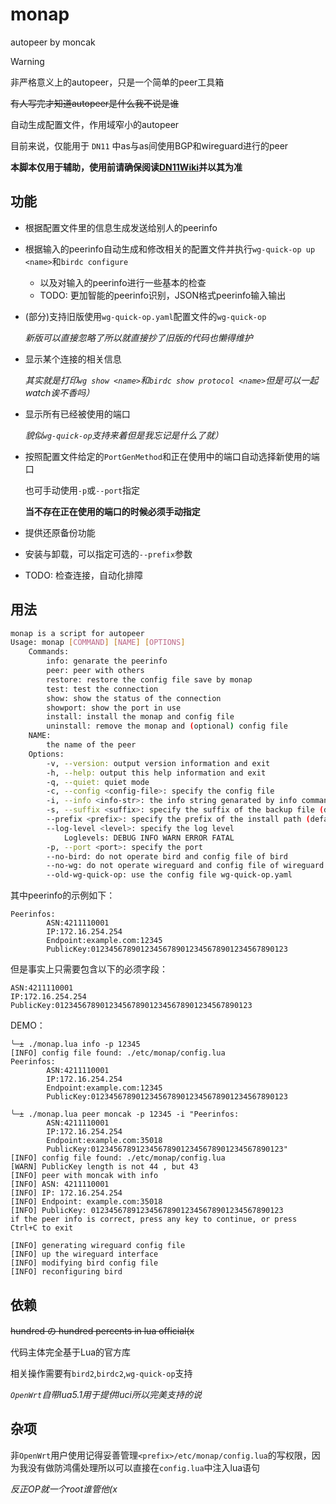 # monap

autopeer by moncak

> [!WARNING]
>
> 非严格意义上的autopeer，只是一个简单的peer工具箱

~~有人写完才知道autopeer是什么我不说是谁~~

自动生成配置文件，作用域窄小的autopeer

目前来说，仅能用于 `DN11` 中as与as间使用BGP和wireguard进行的peer

**本脚本仅用于辅助，使用前请确保阅读[DN11Wiki](https://dn11.top/)并以其为准**

## 功能

* 根据配置文件里的信息生成发送给别人的peerinfo

* 根据输入的peerinfo自动生成和修改相关的配置文件并执行`wg-quick-op up <name>`和`birdc configure`

  * 以及对输入的peerinfo进行一些基本的检查
  * TODO: 更加智能的peerinfo识别，JSON格式peerinfo输入输出

* (部分)支持旧版使用`wg-quick-op.yaml`配置文件的`wg-quick-op`

  *新版可以直接忽略了所以就直接抄了旧版的代码也懒得维护*

* 显示某个连接的相关信息

  *其实就是打印`wg show <name>`和`birdc show protocol <name>`但是可以一起watch诶不香吗）*

* 显示所有已经被使用的端口

  *貌似`wg-quick-op`支持来着但是我忘记是什么了就）*

* 按照配置文件给定的`PortGenMethod`和正在使用中的端口自动选择新使用的端口

  也可手动使用`-p`或`--port`指定

  **当不存在正在使用的端口的时候必须手动指定**

* 提供还原备份功能

* 安装与卸载，可以指定可选的`--prefix`参数

* TODO: 检查连接，自动化排障

## 用法

```bash
monap is a script for autopeer
Usage: monap [COMMAND] [NAME] [OPTIONS]
    Commands:
        info: genarate the peerinfo
        peer: peer with others
        restore: restore the config file save by monap
        test: test the connection
        show: show the status of the connection
        showport: show the port in use
        install: install the monap and config file
        uninstall: remove the monap and (optional) config file
    NAME:
        the name of the peer
    Options:
        -v, --version: output version information and exit
        -h, --help: output this help information and exit
        -q, --quiet: quiet mode
        -c, --config <config-file>: specify the config file
        -i, --info <info-str>: the info string genarated by info command
        -s, --suffix <suffix>: specify the suffix of the backup file (default: bak)
        --prefix <prefix>: specify the prefix of the install path (default: /)
        --log-level <level>: specify the log level
            Loglevels: DEBUG INFO WARN ERROR FATAL
        -p, --port <port>: specify the port
        --no-bird: do not operate bird and config file of bird
        --no-wg: do not operate wireguard and config file of wireguard
        --old-wg-quick-op: use the config file wg-quick-op.yaml
```
其中peerinfo的示例如下：
```
Peerinfos:
        ASN:4211110001
        IP:172.16.254.254
        Endpoint:example.com:12345
        PublicKey:01234567890123456789012345678901234567890123
```
但是事实上只需要包含以下的必须字段：
```
ASN:4211110001
IP:172.16.254.254
PublicKey:01234567890123456789012345678901234567890123
```

DEMO：

```shell
╰─± ./monap.lua info -p 12345
[INFO] config file found: ./etc/monap/config.lua
Peerinfos:
        ASN:4211110001
        IP:172.16.254.254
        Endpoint:example.com:12345
        PublicKey:01234567890123456789012345678901234567890123

╰─± ./monap.lua peer moncak -p 12345 -i "Peerinfos:
        ASN:4211110001
        IP:172.16.254.254
        Endpoint:example.com:35018 
        PublicKey:0123456789123456789012345678901234567890123"
[INFO] config file found: ./etc/monap/config.lua
[WARN] PublicKey length is not 44 , but 43
[INFO] peer with moncak with info
[INFO] ASN: 4211110001
[INFO] IP: 172.16.254.254
[INFO] Endpoint: example.com:35018
[INFO] PublicKey: 0123456789123456789012345678901234567890123
if the peer info is correct, press any key to continue, or press Ctrl+C to exit

[INFO] generating wireguard config file
[INFO] up the wireguard interface
[INFO] modifying bird config file
[INFO] reconfiguring bird
```

## 依赖

~~hundred の hundred percents in lua official(x~~

代码主体完全基于Lua的官方库

相关操作需要有`bird2`,`birdc2`,`wg-quick-op`支持

*`OpenWrt`自带lua5.1用于提供luci所以完美支持的说*

## 杂项

非`OpenWrt`用户使用记得妥善管理`<prefix>/etc/monap/config.lua`的写权限，因为我没有做防鸿儒处理所以可以直接在`config.lua`中注入lua语句

*反正OP就一个root谁管他(x*